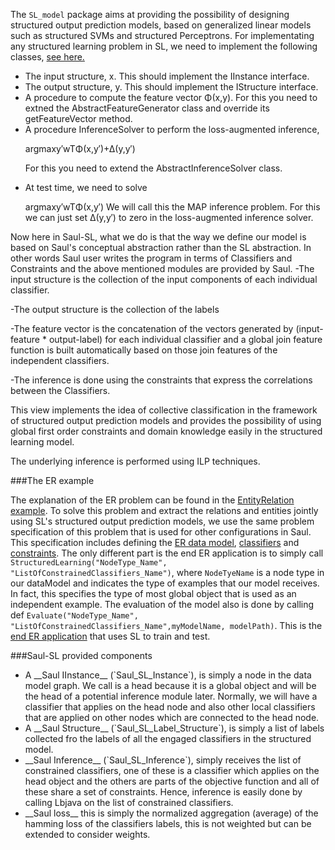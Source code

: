 The `SL_model` package aims at providing the possibility of designing structured output prediction models, based on generalized linear models such as structured SVMs and structured Perceptrons.
For implementating any structured learning problem in SL, we need to implement the following classes, [see here.](http://cogcomp.cs.illinois.edu/software/illinois-sl/)
<ul>
<li>The input structure, x. This should implement the IInstance interface.</li>

<li>The output structure, y. This should implement the IStructure interface.</li>

<li>A procedure to compute the feature vector Φ(x,y). For this you need to extned the AbstractFeatureGenerator class and override its getFeatureVector method.</li>

<li>A procedure InferenceSolver to perform the loss-augmented inference,

argmaxy′wTΦ(x,y′)+Δ(y,y′)

For this you need to extend the AbstractInferenceSolver class.</li>

<li>At test time, we need to solve

argmaxy′wTΦ(x,y′)
We will call this the MAP inference problem. For this we can just set Δ(y,y′) to zero in the loss-augmented inference solver.</li>

</ul>

Now here in Saul-SL, what we do is that the way we define our model is based on Saul's conceptual abstraction rather than the SL abstraction. In other words Saul user writes the program in terms of Classifiers and Constraints and the above mentioned modules are provided by Saul.
-The input structure is the collection of the input components of each individual classifier.

-The output structure is the collection of the labels

-The feature vector is the concatenation of the vectors generated by (input-feature * output-label) for each individual classifier and a global join feature function is built automatically based on those join features of the independent classifiers.

-The inference is done using the constraints that express the correlations between the Classifiers.

This view implements the idea of collective classification in the framework of structured output prediction models and provides the possibility of using global first order constraints and domain knowledge easily in the structured learning model.

The underlying inference is performed using ILP techniques.

###The ER example

The explanation of the ER problem can be found in the [EntityRelation example](/saul-examples/src/main/scala/edu/illinois/cs/cogcomp/saulexamples/nlp/EntityRelation/README.md).
To solve this problem and extract the relations and entities jointly using SL's structured output prediction models, we use the same problem specification of this problem that is used for other configurations in Saul. This specification includes defining the
[ER data model](/saul-examples/src/main/scala/edu/illinois/cs/cogcomp/saulexamples/nlp/EntityRelation/EntityRelationDataModel.scala),
 [classifiers](/saul-examples/src/main/scala/edu/illinois/cs/cogcomp/saulexamples/nlp/EntityRelation/EntityRelationClassifiers.scala) and [constraints](/saul-examples/src/main/scala/edu/illinois/cs/cogcomp/saulexamples/nlp/EntityRelation/EntityRelationConstraints.scala).
 The only different part is the end ER application is to simply call `StructuredLearning("NodeType_Name", "ListOfConstrainedClassifiers_Name")`, where `NodeTyeName` is a node type in our dataModel and indicates the type of examples that our model receives.
 In fact, this specifies the type of most global object that is used as an independent example. The evaluation of the model also is done by calling def `Evaluate("NodeType_Name", "ListOfConstrainedClassifiers_Name",myModelName, modelPath)`. This is the
 [end ER application](/saul-examples/src/main/scala/edu/illinois/cs/cogcomp/saulexamples/nlp/EntityRelation/EntityRelationApp_SL.scala) that uses SL to train and test.

###Saul-SL provided components

 <ul>
 <li> A __Saul IInstance__ (`Saul_SL_Instance`),  is simply a node in the data model graph. We call is a head because it is a global object and will be the head of a potential inference module later. Normally, we will have a classifier that applies on the head node and also other local classifiers that are applied on other nodes which are connected to the head node. </li>
 <li> A __Saul Structure__ (`Saul_SL_Label_Structure`), is simply a list of labels collected fro the labels of all the engaged classifiers in the structured model. </li>
 <li> __Saul Inference__ (`Saul_SL_Inference`), simply receives the list of constrained classifiers, one of these is a classifier which applies on the head object and the others are parts of the objective function and all of these share a set of constraints. Hence, inference is easily done by calling Lbjava on the list of constrained classifiers.   </li>
 <li> __Saul loss__ this is simply the normalized aggregation (average) of the hamming loss of the classifiers labels, this is not weighted but can be extended to consider weights. </li>
</ul>






